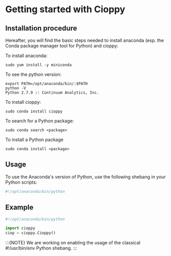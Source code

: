 # Getting started with Cioppy

## Installation procedure

Hereafter, you will find the basic steps needed to install anaconda (esp. the Conda package manager tool for Python) and cioppy:

To install anaconda:

```console
sudo yum install -y miniconda
```

To see the python version:

```console
export PATH=/opt/anaconda/bin/:$PATH
python -V
Python 2.7.9 :: Continuum Analytics, Inc.
```

To install cioppy:

```console
sudo conda install cioppy
```

To search for a Python package:

```console
sudo conda search <package>
```

To install a Python package

```console
sudo conda install <package>
```

## Usage

To use the Anaconda's version of Python, use the following shebang in your Python scripts:

```python
#!/opt/anaconda/bin/python
```

## Example

```python
#!/opt/anaconda/bin/python

import cioppy
ciop = cioppy.Cioppy()
```

:::{NOTE}
We are working on enabling the usage of the classical #!/usr/bin/env Python shebang.
:::
